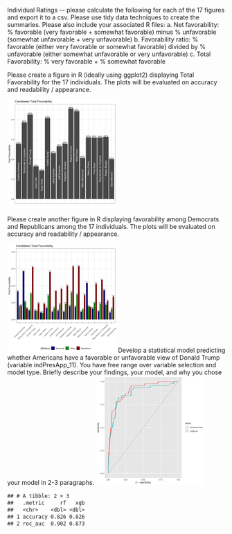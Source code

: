 

Individual Ratings -- please calculate the following for each of the 17 figures and export it to a csv. Please use tidy data techniques to create the summaries. Please also include your associated R files:
a. Net favorability: % favorable (very favorable + somewhat favorable) minus % unfavorable (somewhat unfavorable + very unfavorable)
b. Favorability ratio: % favorable (either very favorable or somewhat favorable) divided by % unfavorable (either somewhat unfavorable or very unfavorable)
c. Total Favorability: % very favorable + % somewhat favorable

Please create a figure in R (ideally using ggplot2) displaying Total Favorability for the 17 individuals. The plots will be evaluated on accuracy and readability / appearance.

<img src="figure/pressure-1.png" title="Candidates Total Favorability" alt="Candidates Total Favorability" width="50%" />


Please create another figure in R displaying favorability among Democrats and Republicans among the 17 individuals. The plots will be evaluated on accuracy and readability / appearance.

<img src="figure/candidates_favorability-1.png" title="Candidates Total Favorability" alt="Candidates Total Favorability" width="50%" />
Develop a statistical model predicting whether Americans have a favorable or unfavorable view of Donald Trump (variable indPresApp_11). You have free range over variable selection and model type. Briefly describe your findings, your model, and why you chose your model in 2-3 paragraphs.


<img src="figure/ROC_Curves-1.png" title="ROC_Curve" alt="ROC_Curve" width="50%" />

```
## # A tibble: 2 × 3
##   .metric     rf   xgb
##   <chr>    <dbl> <dbl>
## 1 accuracy 0.826 0.826
## 2 roc_auc  0.902 0.873
```
